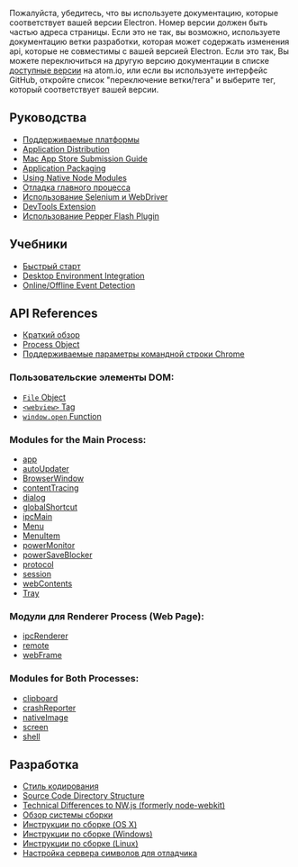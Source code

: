 Пожалуйста, убедитесь, что вы используете документацию, которые соответствует вашей версии Electron.
Номер версии должен быть частью адреса страницы. Если это не так, вы
возможно, используете документацию ветки разработки, которая может содержать изменения api, 
которые не совместимы с вашей версией Electron. Если это так,
Вы можете переключиться на другую версию документации в списке
[доступные версии](http://electron.atom.io/docs/) на atom.io, или 
если вы используете интерфейс GitHub, откройте список "переключение ветки/тега" и
выберите тег, который соответствует вашей версии.

## Руководства

* [Поддерживаемые платформы](tutorial/supported-platforms.md)
* [Application Distribution](tutorial/application-distribution.md)
* [Mac App Store Submission Guide](tutorial/mac-app-store-submission-guide.md)
* [Application Packaging](tutorial/application-packaging.md)
* [Using Native Node Modules](tutorial/using-native-node-modules.md)
* [Отладка главного процесса](tutorial/debugging-main-process.md)
* [Использование Selenium и WebDriver](tutorial/using-selenium-and-webdriver.md)
* [DevTools Extension](tutorial/devtools-extension.md)
* [Использование Pepper Flash Plugin](tutorial/using-pepper-flash-plugin.md)

## Учебники

* [Быстрый старт](tutorial/quick-start.md)
* [Desktop Environment Integration](tutorial/desktop-environment-integration.md)
* [Online/Offline Event Detection](tutorial/online-offline-events.md)

## API References

* [Краткий обзор](api/synopsis.md)
* [Process Object](api/process.md)
* [Поддерживаемые параметры командной строки Chrome](api/chrome-command-line-switches.md)

### Пользовательские элементы DOM:

* [`File` Object](api/file-object.md)
* [`<webview>` Tag](api/web-view-tag.md)
* [`window.open` Function](api/window-open.md)

### Modules for the Main Process:

* [app](api/app.md)
* [autoUpdater](api/auto-updater.md)
* [BrowserWindow](api/browser-window.md)
* [contentTracing](api/content-tracing.md)
* [dialog](api/dialog.md)
* [globalShortcut](api/global-shortcut.md)
* [ipcMain](api/ipc-main.md)
* [Menu](api/menu.md)
* [MenuItem](api/menu-item.md)
* [powerMonitor](api/power-monitor.md)
* [powerSaveBlocker](api/power-save-blocker.md)
* [protocol](api/protocol.md)
* [session](api/session.md)
* [webContents](api/web-contents.md)
* [Tray](api/tray.md)

### Модули для Renderer Process (Web Page):

* [ipcRenderer](api/ipc-renderer.md)
* [remote](api/remote.md)
* [webFrame](api/web-frame.md)

### Modules for Both Processes:

* [clipboard](api/clipboard.md)
* [crashReporter](api/crash-reporter.md)
* [nativeImage](api/native-image.md)
* [screen](api/screen.md)
* [shell](api/shell.md)

## Разработка

* [Стиль кодирования](development/coding-style.md)
* [Source Code Directory Structure](development/source-code-directory-structure.md)
* [Technical Differences to NW.js (formerly node-webkit)](development/atom-shell-vs-node-webkit.md)
* [Обзор системы сборки](development/build-system-overview.md)
* [Инструкции по сборке (OS X)](development/build-instructions-osx.md)
* [Инструкции по сборке (Windows)](development/build-instructions-windows.md)
* [Инструкции по сборке (Linux)](development/build-instructions-linux.md)
* [Настройка сервера символов для отладчика](development/setting-up-symbol-server.md)
 
